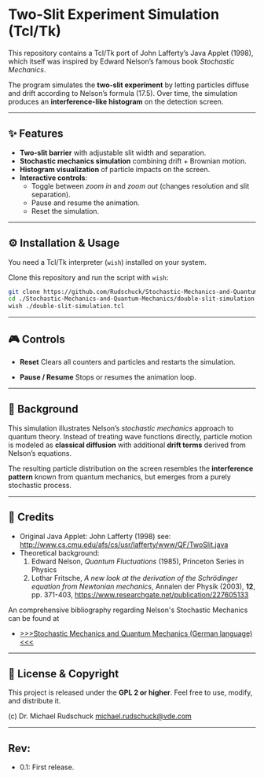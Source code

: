# Two-Slit Experiment Simulation (Tcl/Tk)

This repository contains a Tcl/Tk port of John Lafferty’s Java Applet (1998),  
which itself was inspired by Edward Nelson’s famous book  *Stochastic Mechanics*.  

The program simulates the **two-slit experiment** by letting particles diffuse and drift according to Nelson’s formula (17.5). Over time, the simulation produces an **interference-like histogram** on the detection screen.


---

## ✨ Features

- **Two-slit barrier** with adjustable slit width and separation.  
- **Stochastic mechanics simulation** combining drift + Brownian motion.  
- **Histogram visualization** of particle impacts on the screen.  
- **Interactive controls**:
  - Toggle between *zoom in* and *zoom out* (changes resolution and slit separation).  
  - Pause and resume the animation.  
  - Reset the simulation.  



---

## ⚙️ Installation & Usage

You need a Tcl/Tk interpreter (`wish`) installed on your system.

Clone this repository and run the script with `wish`:

```bash
git clone https://github.com/Rudschuck/Stochastic-Mechanics-and-Quantum-Mechanics.git
cd ./Stochastic-Mechanics-and-Quantum-Mechanics/double-slit-simulation
wish ./double-slit-simulation.tcl
```

---

## 🎮 Controls


* **Reset**
  Clears all counters and particles and restarts the simulation.

* **Pause / Resume**
  Stops or resumes the animation loop.

---

## 📖 Background

This simulation illustrates Nelson’s *stochastic mechanics* approach to quantum theory.
Instead of treating wave functions directly, particle motion is modeled as **classical diffusion** with additional **drift terms** derived from Nelson’s equations.

The resulting particle distribution on the screen resembles the **interference pattern** known from quantum mechanics, but emerges from a purely stochastic process.

---

## 🙏 Credits

* Original Java Applet: John Lafferty (1998)
  see: http://www.cs.cmu.edu/afs/cs/usr/lafferty/www/QF/TwoSlit.java
* Theoretical background: 
  1. Edward Nelson, *Quantum Fluctuations* (1985), Princeton Series in Physics
  2. Lothar Fritsche, *A new look at the derivation of the Schrödinger equation from Newtonian mechanics*, Annalen der Physik (2003), **12**, pp. 371-403, https://www.researchgate.net/publication/227605133
 
An comprehensive bibliography regarding Nelson's Stochastic Mechanics can be found at 
* [>>>Stochastic Mechanics and Quantum Mechanics (German language)<<<](https://github.com/Rudschuck/Stochastic-Mechanics-and-Quantum-Mechanics/raw/main/Stochastische_Mechanik_und_Quantenmechanik_latest.pdf)


---


## 📜 License & Copyright

This project is released under the **GPL 2 or higher**.
Feel free to use, modify, and distribute it.

(c) Dr. Michael Rudschuck
 michael.rudschuck@vde.com    

---

## Rev:
* 0.1: First release.



